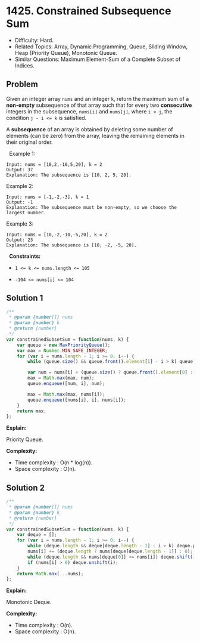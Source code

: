 # 1425. Constrained Subsequence Sum

- Difficulty: Hard.
- Related Topics: Array, Dynamic Programming, Queue, Sliding Window, Heap (Priority Queue), Monotonic Queue.
- Similar Questions: Maximum Element-Sum of a Complete Subset of Indices.

## Problem

Given an integer array `nums` and an integer `k`, return the maximum sum of a **non-empty** subsequence of that array such that for every two **consecutive** integers in the subsequence, `nums[i]` and `nums[j]`, where `i < j`, the condition `j - i <= k` is satisfied.

A **subsequence** of an array is obtained by deleting some number of elements (can be zero) from the array, leaving the remaining elements in their original order.

 
Example 1:

```
Input: nums = [10,2,-10,5,20], k = 2
Output: 37
Explanation: The subsequence is [10, 2, 5, 20].
```

Example 2:

```
Input: nums = [-1,-2,-3], k = 1
Output: -1
Explanation: The subsequence must be non-empty, so we choose the largest number.
```

Example 3:

```
Input: nums = [10,-2,-10,-5,20], k = 2
Output: 23
Explanation: The subsequence is [10, -2, -5, 20].
```

 
**Constraints:**


	
- `1 <= k <= nums.length <= 105`
	
- `-104 <= nums[i] <= 104`


## Solution 1

```javascript
/**
 * @param {number[]} nums
 * @param {number} k
 * @return {number}
 */
var constrainedSubsetSum = function(nums, k) {
    var queue = new MaxPriorityQueue();
    var max = Number.MIN_SAFE_INTEGER;
    for (var i = nums.length - 1; i >= 0; i--) {
        while (queue.size() && queue.front().element[1] - i > k) queue.dequeue();

        var num = nums[i] + (queue.size() ? queue.front().element[0] : 0);
        max = Math.max(max, num);
        queue.enqueue([num, i], num);

        max = Math.max(max, nums[i]);
        queue.enqueue([nums[i], i], nums[i]);
    }
    return max;
};
```

**Explain:**

Priority Queue.

**Complexity:**

* Time complexity : O(n * log(n)).
* Space complexity : O(n).


## Solution 2

```javascript
/**
 * @param {number[]} nums
 * @param {number} k
 * @return {number}
 */
var constrainedSubsetSum = function(nums, k) {
    var deque = [];
    for (var i = nums.length - 1; i >= 0; i--) {
        while (deque.length && deque[deque.length - 1] - i > k) deque.pop();
        nums[i] += (deque.length ? nums[deque[deque.length - 1]] : 0);
        while (deque.length && nums[deque[0]] <= nums[i]) deque.shift();
        if (nums[i] > 0) deque.unshift(i);
    }
    return Math.max(...nums);
};
```

**Explain:**

Monotonic Deque.

**Complexity:**

* Time complexity : O(n).
* Space complexity : O(n).
